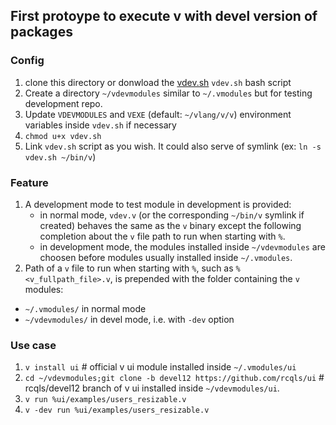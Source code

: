 ## First protoype to execute v with devel version of packages

### Config

1. clone this directory or donwload the [vdev.sh](https://raw.githubusercontent.com/rcqls/vdev/master/vdev.sh) `vdev.sh` bash script
1. Create a directory `~/vdevmodules` similar to `~/.vmodules` but for testing development repo.
1. Update `VDEVMODULES` and `VEXE` (default: `~/vlang/v/v`) environment variables inside `vdev.sh` if necessary
1. `chmod u+x vdev.sh`
1. Link `vdev.sh` script as you wish. It could also serve of symlink (ex: `ln -s vdev.sh ~/bin/v`)

### Feature

1. A development mode to test module in development is provided: 
    * in normal mode, `vdev.v` (or the corresponding `~/bin/v` symlink if created) behaves the same as the `v` binary except the following completion about the `v` file path to run when starting with `%`.
    * in development mode, the modules installed inside `~/vdevmodules` are choosen before modules usually installed inside `~/.vmodules`.
1. Path of a `v` file to run when starting with `%`, such as `%<v_fullpath_file>.v`, is prepended with the folder containing the `v` modules:

* `~/.vmodules/` in normal mode
* `~/vdevmodules/` in devel mode, i.e. with `-dev` option 
### Use case

1. `v install ui` # official v ui module installed inside `~/.vmodules/ui`
1. `cd ~/vdevmodules;git clone -b devel12 https://github.com/rcqls/ui` # rcqls/devel12 branch of v ui installed inside `~/vdevmodules/ui`.
1. `v run %ui/examples/users_resizable.v`
1. `v -dev run %ui/examples/users_resizable.v`